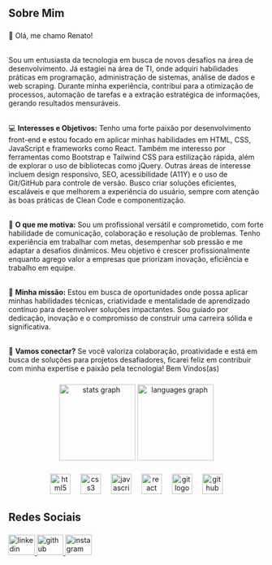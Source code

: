 <h2 align="left">Sobre Mim</h2>

###

<p align="left">
  👋 Olá, me chamo Renato!<br><br>

  Sou um entusiasta da tecnologia em busca de novos desafios na área de desenvolvimento. Já estagiei na área de TI, onde adquiri habilidades práticas em programação, administração de sistemas, análise de dados e web scraping. Durante minha experiência, contribuí para a otimização de processos, automação de tarefas e a extração estratégica de informações, gerando resultados mensuráveis.<br><br>

  💻 <strong>Interesses e Objetivos:</strong> Tenho uma forte paixão por desenvolvimento front-end e estou focado em aplicar minhas habilidades em HTML, CSS, JavaScript e frameworks como React. Também me interesso por ferramentas como Bootstrap e Tailwind CSS para estilização rápida, além de explorar o uso de bibliotecas como jQuery. Outras áreas de interesse incluem design responsivo, SEO, acessibilidade (A11Y) e o uso de Git/GitHub para controle de versão. Busco criar soluções eficientes, escaláveis e que melhorem a experiência do usuário, sempre com atenção às boas práticas de Clean Code e componentização.<br><br>

  🎯 <strong>O que me motiva:</strong> Sou um profissional versátil e comprometido, com forte habilidade de comunicação, colaboração e resolução de problemas. Tenho experiência em trabalhar com metas, desempenhar sob pressão e me adaptar a desafios dinâmicos. Meu objetivo é crescer profissionalmente enquanto agrego valor a empresas que priorizam inovação, eficiência e trabalho em equipe.<br><br>

  🚀 <strong>Minha missão:</strong> Estou em busca de oportunidades onde possa aplicar minhas habilidades técnicas, criatividade e mentalidade de aprendizado contínuo para desenvolver soluções impactantes. Sou guiado por dedicação, inovação e o compromisso de construir uma carreira sólida e significativa.<br><br>

  🤝 <strong>Vamos conectar?</strong> Se você valoriza colaboração, proatividade e está em busca de soluções para projetos desafiadores, ficarei feliz em contribuir com minha expertise e paixão pela tecnologia! Bem Vindos(as)
</p>

###

<div align="center">
  <img src="https://github-readme-stats.vercel.app/api?username=renato-dev&hide_title=false&hide_rank=false&show_icons=true&include_all_commits=true&count_private=true&disable_animations=false&theme=codeSTACKr&locale=en&hide_border=false&order=1" height="150" alt="stats graph"  />
  <img src="https://github-readme-stats.vercel.app/api/top-langs?username=renato-dev&locale=en&hide_title=false&layout=compact&card_width=320&langs_count=5&theme=codeSTACKr&hide_border=false&order=2" height="150" alt="languages graph"  />
</div>

###

<div align="center">
  <img src="https://cdn.jsdelivr.net/gh/devicons/devicon/icons/html5/html5-original.svg" height="40" alt="html5 logo"  />
  <img width="12" />
  <img src="https://cdn.jsdelivr.net/gh/devicons/devicon/icons/css3/css3-original.svg" height="40" alt="css3 logo"  />
  <img width="12" />
  <img src="https://cdn.jsdelivr.net/gh/devicons/devicon/icons/javascript/javascript-original.svg" height="40" alt="javascript logo"  />
  <img width="12" />
  <img src="https://cdn.jsdelivr.net/gh/devicons/devicon/icons/react/react-original.svg" height="40" alt="react logo"  />
  <img width="12" />
  <img src="https://cdn.jsdelivr.net/gh/devicons/devicon/icons/git/git-original.svg" height="40" alt="git logo"  />
  <img width="12" />
  <img src="https://cdn.jsdelivr.net/gh/devicons/devicon/icons/github/github-original.svg" height="40" alt="github logo"  />
</div>

###

<h2 align="left">Redes Sociais</h2>

###

<div align="left">
  <a href="https://www.linkedin.com/in/renato-paiva2022/" target="_blank">
    <img src="https://raw.githubusercontent.com/maurodesouza/profile-readme-generator/master/src/assets/icons/social/linkedin/default.svg" width="52" height="40" alt="linkedin logo"  />
  </a>
  <a href="https://github.com/Renato8318" target="_blank">
    <img src="https://raw.githubusercontent.com/maurodesouza/profile-readme-generator/master/src/assets/icons/social/github/default.svg" width="52" height="40" alt="github logo"  />
  </a>
  <a href="https://www.instagram.com/natoo23/" target="_blank">
    <img src="https://raw.githubusercontent.com/maurodesouza/profile-readme-generator/master/src/assets/icons/social/instagram/default.svg" width="52" height="40" alt="instagram logo"  />
  </a>
</div>




